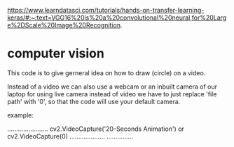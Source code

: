 https://www.learndatasci.com/tutorials/hands-on-transfer-learning-keras/#:~:text=VGG16%20is%20a%20convolutional%20neural,for%20Large%2DScale%20Image%20Recognition.
# computer vision
This code is to give gerneral idea on how to draw (circle) on a video.

Instead of a video we can also use a webcam or an inbuilt camera of our laptop
for using live camera instead of video we have to just replace 'file path' with '0', so that the code will use your default camera.

example:

.......................
cv2.VideoCapture('20-Seconds Animation') or cv2.VideoCapture(0)
....................
...............


